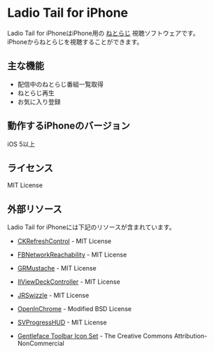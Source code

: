 # Ladio Tail for iPhone
Ladio Tail for iPhoneはiPhone用の [ねとらじ](http://ladio.net/) 視聴ソフトウェアです。  
iPhoneからねとらじを視聴することができます。

## 主な機能
* 配信中のねとらじ番組一覧取得
* ねとらじ再生
* お気に入り登録

## 動作するiPhoneのバージョン
iOS 5以上

## ライセンス
MIT License

## 外部リソース
Ladio Tail for iPhoneには下記のリソースが含まれています。

* [CKRefreshControl](https://github.com/instructure/CKRefreshControl) - MIT License
* [FBNetworkReachability](https://github.com/dev5tec/FBNetworkReachability) - MIT License
* [GRMustache](https://github.com/groue/GRMustache) - MIT License
* [IIViewDeckController](https://github.com/Inferis/ViewDeck) - MIT License
* [JRSwizzle](https://github.com/groue/jrswizzle) - MIT License
* [OpenInChrome](https://github.com/GoogleChrome/OpenInChrome) - Modified BSD License
* [SVProgressHUD](https://github.com/samvermette/SVProgressHUD) - MIT License

* [Gentleface Toolbar Icon Set](http://www.gentleface.com/free_icon_set.html) - The Creative Commons Attribution-NonCommercial